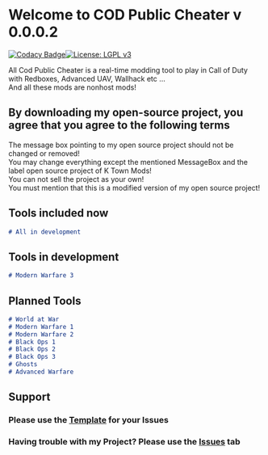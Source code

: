 # Welcome to COD Public Cheater v 0.0.0.2

[![Codacy Badge](https://api.codacy.com/project/badge/Grade/204fdd1fb89547358a90bfdda4c7eabe)](https://app.codacy.com/app/K_Town_Mods/COD-Public-Cheater?utm_source=github.com&utm_medium=referral&utm_content=ktownmods/COD-Public-Cheater&utm_campaign=Badge_Grade_Dashboard)[![License: LGPL v3](https://img.shields.io/badge/License-LGPL%20v3-blue.svg)](https://github.com/ktownmods/COD-Public-Cheater/blob/master/LICENSE)



All Cod Public Cheater is a real-time modding tool to play in Call of Duty with Redboxes, Advanced UAV, Wallhack etc ...<br>
And all these mods are nonhost mods! 

## By downloading my open-source project, you agree that you agree to the following terms

The message box pointing to my open source project should not be changed or removed!<br>
You may change everything except the mentioned MessageBox and the label open source project of K Town Mods!<br>
You can not sell the project as your own!<br>
You must mention that this is a modified version of my open source project!

## Tools included now
```markdown
# All in development

```
## Tools in development
```markdown
# Modern Warfare 3
```

## Planned Tools
```markdown
# World at War
# Modern Warfare 1
# Modern Warfare 2
# Black Ops 1
# Black Ops 2
# Black Ops 3
# Ghosts
# Advanced Warfare
```

## Support

### Please use the [Template](https://github.com/ktownmods/All-COD-Public-Cheater/blob/master/github/ISSUES-TEMPLATE.md) for your Issues
### Having trouble with my Project? Please use the [Issues](https://github.com/ktownmods/All-COD-Public-Cheater/issues) tab
